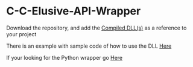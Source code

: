 # C-C-Elusive-API-Wrapper

Download the repository, and add the [Compiled DLL(s)](https://github.com/ElusiveSquad/C-C-Elusive-API-Wrapper/tree/main/ElusiveAPI/bin/Debug/netstandard2.0) as a reference to your project

There is an example with sample code of how to use the DLL [Here](https://github.com/ElusiveSquad/C-C-Elusive-API-Wrapper/blob/main/Example.cs)

If your looking for the Python wrapper go [Here](https://github.com/ElusiveSquad/Elusive-API-Wrapper)
